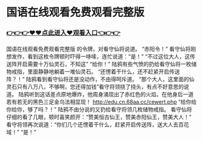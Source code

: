 # 国语在线观看免费观看完整版

### <a href="https://github.com/asidw/xian/issues/1">👉👉👉♥♥点此进入♥观看入口👈👉👉</a>

国语在线观看免费观看完整版
的令牌，对看守仙将说道。
    “赤阳令！”
    看守仙将刚想发作，看到这枚令牌顿时吓得一哆嗦，连忙说道：“是！”
    “不过这位大人，这传送阵开启需要十万仙灵石，不知这”
    “给你！”
    陆鸦有些气愤的扔给看守仙将一枚储物戒指，里面静静地躺着一堆仙灵石。
    “还愣着干什么，还不赶紧开启传送阵？！”
    陆鸦看到看守仙将还是没动作，不由得呵斥道。
    “那个大人，这里面的仙灵石只有八万八，不够啊，您还得加钱”看守将领挠了挠头，有点不好意思的说道。
    陆鸦听到这话差点原地爆炸，他周身涌现出了赤红色的火焰，在他身后一道若有若无的黑色三足金乌法相显现！
    http://edu.cn.68aa.cc/cewert.php
    “给你给你给你，够了吗？！”
    陆鸦不由分说的又扔给看守将领几枚储物戒指。
    看守仙将仔细的看了几眼，顿时喜笑颜开：“赞美恒古仙王，赞美赤阳仙王，赞美大人！”
    看守将领再次说道：“你们几个还愣着干什么，赶紧开启传送阵，送大人去百花域！”
    “是！”

